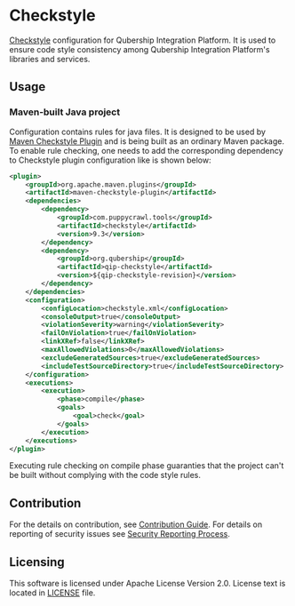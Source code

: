 # Checkstyle

[Checkstyle](https://checkstyle.org/) configuration for Qubership Integration Platform.
It is used to ensure code style consistency among Qubership Integration Platform's libraries and services.

## Usage

### Maven-built Java project
Configuration contains rules for java files. It is designed to be used by [Maven Checkstyle Plugin](https://maven.apache.org/plugins/maven-checkstyle-plugin/) and is being built as an ordinary Maven package.
To enable rule checking, one needs to add the corresponding dependency to Checkstyle plugin configuration like is shown below:

```xml
<plugin>
    <groupId>org.apache.maven.plugins</groupId>
    <artifactId>maven-checkstyle-plugin</artifactId>
    <dependencies>
        <dependency>
            <groupId>com.puppycrawl.tools</groupId>
            <artifactId>checkstyle</artifactId>
            <version>9.3</version>
        </dependency>
        <dependency>
            <groupId>org.qubership</groupId>
            <artifactId>qip-checkstyle</artifactId>
            <version>${qip-checkstyle-revision}</version>
        </dependency>
    </dependencies>
    <configuration>
        <configLocation>checkstyle.xml</configLocation>
        <consoleOutput>true</consoleOutput>
        <violationSeverity>warning</violationSeverity>
        <failOnViolation>true</failOnViolation>
        <linkXRef>false</linkXRef>
        <maxAllowedViolations>0</maxAllowedViolations>
        <excludeGeneratedSources>true</excludeGeneratedSources>
        <includeTestSourceDirectory>true</includeTestSourceDirectory>
    </configuration>
    <executions>
        <execution>
            <phase>compile</phase>
            <goals>
                <goal>check</goal>
            </goals>
        </execution>
    </executions>
</plugin>
```

Executing rule checking on compile phase guaranties that the project can't be built without complying with the code style rules.

## Contribution

For the details on contribution, see [Contribution Guide](CONTRIBUTING.md).
For details on reporting of security issues see [Security Reporting Process](SECURITY.md).

## Licensing

This software is licensed under Apache License Version 2.0. License text is located in [LICENSE](LICENSE) file.